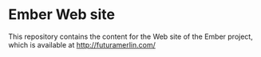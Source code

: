 # Ember Web site

This repository contains the content for the Web site of the Ember project, which is available at http://futuramerlin.com/
